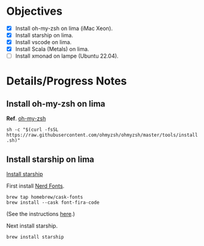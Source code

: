 # Objectives

- [X] Install oh-my-zsh on lima (iMac Xeon).
- [X] Install starship on lima.
- [X] Install vscode on lima.
- [X] Install Scala (Metals) on lima.
- [ ] Install xmonad on lampe (Ubuntu 22.04).

# Details/Progress Notes

## Install oh-my-zsh on lima

**Ref**. [oh-my-zsh](https://ohmyz.sh/)

`sh -c "$(curl -fsSL https://raw.githubusercontent.com/ohmyzsh/ohmyzsh/master/tools/install.sh)"`


## Install starship on lima

[Install starship](https://starship.rs/guide/#%F0%9F%9A%80-installation)

First install [Nerd Fonts](https://www.geekbits.io/how-to-install-nerd-fonts-on-mac/).

```
brew tap homebrew/cask-fonts
brew install --cask font-fira-code
```

(See the instructions [here](https://github.com/tonsky/FiraCode/wiki/Installing).)

Next install starship.

```
brew install starship
```

